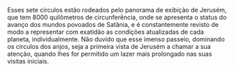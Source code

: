 ﻿Esses sete círculos estão rodeados pelo panorama de exibição de Jerusém, que tem 8000 quilômetros de circunferência, onde se apresenta o status do avanço dos mundos povoados de Satânia, e é constantemente revisto de modo a representar com exatidão as condições atualizadas de cada planeta, individualmente. Não duvido que esse imenso passeio, dominando os círculos dos anjos, seja a primeira vista de Jerusém a chamar a sua atenção, quando lhes for permitido um lazer mais prolongado nas suas visitas iniciais.